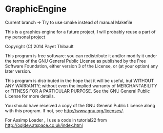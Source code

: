 GraphicEngine
=============

Current branch -> Try to use cmake instead of manual Makefile

This is a graphics engine for a future project,
I will probably reuse a part of my personal project

Copyright (C) 2014 Payet Thibault

This program is free software: you can redistribute it and/or modify
it under the terms of the GNU General Public License as published by
the Free Software Foundation, either version 3 of the License, or
(at your option) any later version.

This program is distributed in the hope that it will be useful,
but WITHOUT ANY WARRANTY; without even the implied warranty of
MERCHANTABILITY or FITNESS FOR A PARTICULAR PURPOSE.  See the
GNU General Public License for more details.

You should have received a copy of the GNU General Public License
along with this program.  If not, see <http://www.gnu.org/licenses/>.

For Assimp Loader , I use a code in tutorial22 from <http://ogldev.atspace.co.uk/index.html>
